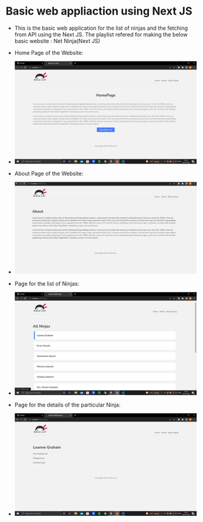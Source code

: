 # Basic web appliaction using Next JS

* This is the basic web application for the list of ninjas and the fetching from API using the Next JS.
The playlist refered for making the below basic website : Net Ninja(Next JS)

* Home Page of the Website:
* ![ss1](https://github.com/Jigsaw-23122002/Photos/blob/main/Screenshot%20(757).png)

* About Page of the Website:
* ![ss1](https://github.com/Jigsaw-23122002/Photos/blob/main/Screenshot%20(758).png)

* Page for the list of Ninjas:
* ![ss3](https://github.com/Jigsaw-23122002/Photos/blob/main/Screenshot%20(759).png)

* Page for the details of the particular Ninja:
* ![ss4](https://github.com/Jigsaw-23122002/Photos/blob/main/Screenshot%20(760).png)
